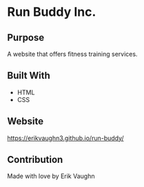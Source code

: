 # Run Buddy Inc.

## Purpose
A website that offers fitness training services.

## Built With
* HTML
* CSS

## Website
https://erikvaughn3.github.io/run-buddy/

## Contribution
Made with love by Erik Vaughn
